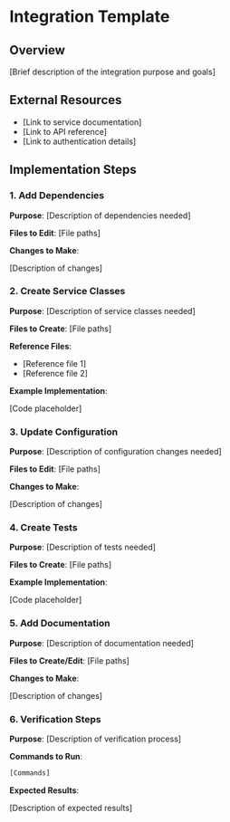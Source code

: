 # Integration Template

## Overview

[Brief description of the integration purpose and goals]

## External Resources

- [Link to service documentation]
- [Link to API reference]
- [Link to authentication details]

## Implementation Steps

### 1. Add Dependencies

**Purpose**: [Description of dependencies needed]

**Files to Edit**: [File paths]

**Changes to Make**:

[Description of changes]

### 2. Create Service Classes

**Purpose**: [Description of service classes needed]

**Files to Create**: [File paths]

**Reference Files**:
- [Reference file 1]
- [Reference file 2]

**Example Implementation**:

[Code placeholder]

### 3. Update Configuration

**Purpose**: [Description of configuration changes needed]

**Files to Edit**: [File paths]

**Changes to Make**:

[Description of changes]

### 4. Create Tests

**Purpose**: [Description of tests needed]

**Files to Create**: [File paths]

**Example Implementation**:

[Code placeholder]

### 5. Add Documentation

**Purpose**: [Description of documentation needed]

**Files to Create/Edit**: [File paths]

**Changes to Make**:

[Description of changes]

### 6. Verification Steps

**Purpose**: [Description of verification process]

**Commands to Run**:
```bash
[Commands]
```

**Expected Results**:

[Description of expected results]
